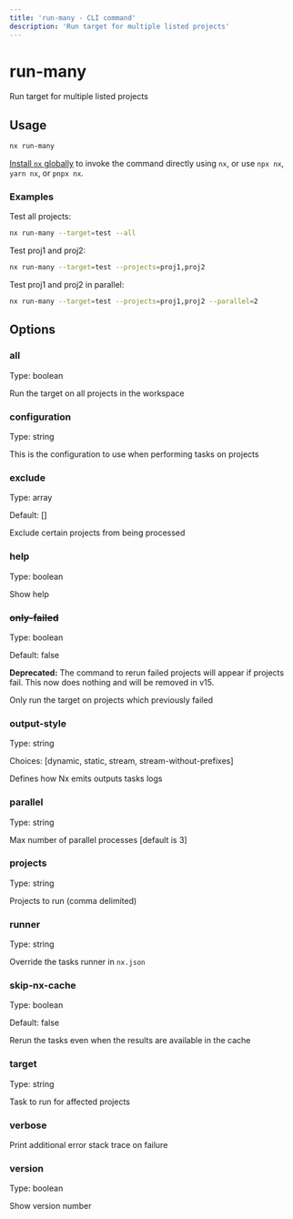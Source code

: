 ```yaml
---
title: 'run-many - CLI command'
description: 'Run target for multiple listed projects'
---
```


# run-many

Run target for multiple listed projects

## Usage

```bash
nx run-many
```

[Install `nx` globally](/getting-started/nx-setup#install-nx) to invoke the command directly using `nx`, or use `npx nx`, `yarn nx`, or `pnpx nx`.

### Examples

Test all projects:

```bash
nx run-many --target=test --all
```

Test proj1 and proj2:

```bash
nx run-many --target=test --projects=proj1,proj2
```

Test proj1 and proj2 in parallel:

```bash
nx run-many --target=test --projects=proj1,proj2 --parallel=2
```

## Options

### all

Type: boolean

Run the target on all projects in the workspace

### configuration

Type: string

This is the configuration to use when performing tasks on projects

### exclude

Type: array

Default: []

Exclude certain projects from being processed

### help

Type: boolean

Show help

### ~~only-failed~~

Type: boolean

Default: false

**Deprecated:** The command to rerun failed projects will appear if projects fail. This now does nothing and will be removed in v15.

Only run the target on projects which previously failed

### output-style

Type: string

Choices: [dynamic, static, stream, stream-without-prefixes]

Defines how Nx emits outputs tasks logs

### parallel

Type: string

Max number of parallel processes [default is 3]

### projects

Type: string

Projects to run (comma delimited)

### runner

Type: string

Override the tasks runner in `nx.json`

### skip-nx-cache

Type: boolean

Default: false

Rerun the tasks even when the results are available in the cache

### target

Type: string

Task to run for affected projects

### verbose

Print additional error stack trace on failure

### version

Type: boolean

Show version number
